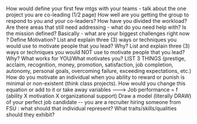How would define your first few mtgs with your teams - talk about the one project you are co-leading (1/2 page) 
How well are you getting the group to respond to you and your co-leaders? How have you divided the workload? Are there areas that still need addressing - what do you need help with? Is the mission defined? Basically - what are your biggest challenges right now ? 
Define Motivation? 
List and explain three (3) ways or techniques  you would use to motivate people that you lead? Why? 
List and explain three (3) ways or techniques you would NOT use to motivate people that you lead? Why? 
What works for YOU/What motivates you? LIST 3 THINGS (prestige, acclaim, recognition, money, promotion, satisfaction, job completion, autonomy, personal goals, overcoming failure, exceeding expectations, etc.) 
How do you motivate an individual when you ability to reward or punish is minimal or non-existent (think class projects). 
How would you change this equation or add to it or take away variables ---> Job performance = f (ability X motivation X organizational support)
Draw a model (literally DRAW) of your perfect job candidate -- you are a recruiter hiring someone from FSU : what should that individual represent? What traits/skills/qualities should they exhibit? 